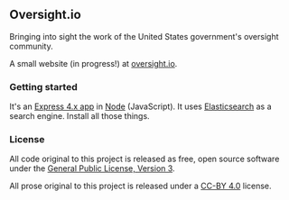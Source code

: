 ## Oversight.io

Bringing into sight the work of the United States government's oversight community.

A small website (in progress!) at [oversight.io](https://oversight.io).

### Getting started

It's an [Express 4.x app](http://expressjs.com) in [Node](http://nodejs.org/) (JavaScript). It uses [Elasticsearch](http://elasticsearch.org/) as a search engine. Install all those things.

### License

All code original to this project is released as free, open source software under the [General Public License, Version 3](http://www.gnu.org/licenses/gpl-3.0.txt).

All prose original to this project is released under a <a href="http://creativecommons.org/licenses/by/4.0/">CC-BY 4.0</a> license.
